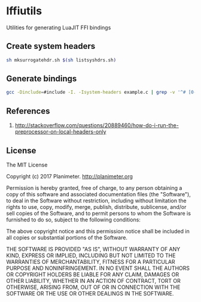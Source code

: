 # lffiutils
Utilities for generating LuaJIT FFI bindings

## Create system headers
```sh
sh mksurrogatehdr.sh $(sh listsyshdrs.sh)
```

## Generate bindings
```sh
gcc -Dinclude=#include -I. -Isystem-headers example.c | grep -v '^# [0-9]' > example.h
```

## References
1. http://stackoverflow.com/questions/20889460/how-do-i-run-the-preprocessor-on-local-headers-only

## License
The MIT License

Copyright (c) 2017 Planimeter. http://planimeter.org

Permission is hereby granted, free of charge, to any person obtaining a copy
of this software and associated documentation files (the "Software"), to deal
in the Software without restriction, including without limitation the rights
to use, copy, modify, merge, publish, distribute, sublicense, and/or sell
copies of the Software, and to permit persons to whom the Software is
furnished to do so, subject to the following conditions:

The above copyright notice and this permission notice shall be included in
all copies or substantial portions of the Software.

THE SOFTWARE IS PROVIDED "AS IS", WITHOUT WARRANTY OF ANY KIND, EXPRESS OR
IMPLIED, INCLUDING BUT NOT LIMITED TO THE WARRANTIES OF MERCHANTABILITY,
FITNESS FOR A PARTICULAR PURPOSE AND NONINFRINGEMENT. IN NO EVENT SHALL THE
AUTHORS OR COPYRIGHT HOLDERS BE LIABLE FOR ANY CLAIM, DAMAGES OR OTHER
LIABILITY, WHETHER IN AN ACTION OF CONTRACT, TORT OR OTHERWISE, ARISING FROM,
OUT OF OR IN CONNECTION WITH THE SOFTWARE OR THE USE OR OTHER DEALINGS IN
THE SOFTWARE.
